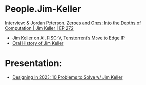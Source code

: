 # People.Jim-Keller
Interview: &amp; Jordan Peterson. [Zeroes and Ones: Into the Depths of Computation | Jim Keller | EP 272](https://youtu.be/1TmuJSbms9c)

- [Jim Keller on AI, RISC-V, Tenstorrent’s Move to Edge IP](https://youtu.be/_MrGNlXRi9M)
- [Oral History of Jim Keller](https://youtu.be/Xh8nhK7WS80)

# Presentation:
- [Designing in 2023: 10 Problems to Solve w/ Jim Keller](https://youtu.be/o70yKYWgtVI)
